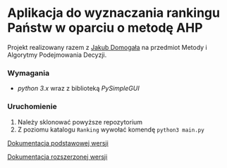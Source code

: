 # Aplikacja do wyznaczania rankingu Państw w oparciu o metodę AHP 
Projekt realizowany razem z [Jakub Domogała](https://github.com/Jakub-Domogala) na przedmiot Metody i Algorytmy Podejmowania Decyzji.


### Wymagania
* *python 3.x* wraz z biblioteką *PySimpleGUI* 
### Uruchomienie
1. Należy sklonować powyższe repozytorium
2. Z poziomu katalogu ```Ranking``` wywołać komendę ```python3 main.py```
    
    
[Dokumentacja podstawowej wersji](https://github.com/MaOlszewska/Ranking/blob/master/MiAPD-dokumentacja.pdf)

[Dokumentacja rozszerzonej wersji ](https://github.com/MaOlszewska/Ranking/blob/master/Dokumentacja_v2.pdf)

